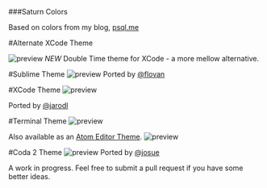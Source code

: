 ###Saturn Colors

Based on colors from my blog, [psql.me](http://psql.me/)

#Alternate XCode Theme

![preview](https://pbs.twimg.com/media/CcukHs2W8AA-g_x.jpg)
*NEW* Double Time theme for XCode - a more mellow alternative.

#Sublime Theme
![preview](http://static.tumblr.com/fvrop9o/pfOnam76h/screen_shot_2014-08-20_at_12.58.28_pm.png)
Ported by [@flovan](http://github.com/flovan)

#XCode Theme
![preview](http://static.tumblr.com/fvrop9o/r4Cn5mgmr/screen_shot_2014-05-15_at_11.30.39_am.png)

Ported by [@jarodl](http://github.com/jarodl)

#Terminal Theme
![preview](http://static.tumblr.com/fvrop9o/VYBn5mhbt/screen_shot_2014-05-15_at_11.49.52_am.png)

Also available as an [Atom Editor Theme](https://github.com/psql/saturn-syntax).
![preview](https://camo.githubusercontent.com/b9332b187cf965142713582d7b41dd4fda352f54/687474703a2f2f636c2e6c792f58306c572f53637265656e25323053686f74253230323031342d30382d31322532306174253230342e33332e3331253230504d2e706e67)

#Coda 2 Theme
![preview](https://dl.dropboxusercontent.com/u/371704/Screen%20Shot%202015-04-22%20at%2012.56.02%20PM.png)
Ported by [@josue](http://twitter.com/josue)

A work in progress. Feel free to submit a pull request if you have some better ideas.
